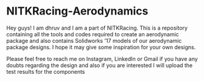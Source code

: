# NITKRacing-Aerodynamics

Hey guys! I am dhruv and I am a part of NITKRacing. This is a repository containing all the tools and codes required to create an aerodynamic package and also contains Solidworks '17 models of our aerodynamic package designs. I hope it may give some inspiration for your own designs.

Please feel free to reach me on Instagram, LinkedIn or Gmail if you have any doubts regarding the design and also if you are interested I will upload the test results for the components

